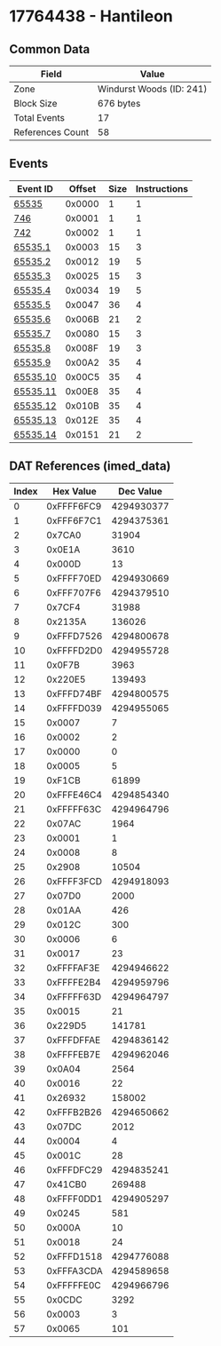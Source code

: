 # 17764438 - Hantileon

## Common Data

| Field            | Value                    |
|------------------|--------------------------|
| Zone             | Windurst Woods (ID: 241) |
| Block Size       | 676 bytes                |
| Total Events     | 17                       |
| References Count | 58                       |

## Events

| Event ID                  | Offset   |   Size |   Instructions |
|---------------------------|----------|--------|----------------|
| [65535](./65535.md)       | 0x0000   |      1 |              1 |
| [746](./746.md)           | 0x0001   |      1 |              1 |
| [742](./742.md)           | 0x0002   |      1 |              1 |
| [65535.1](./65535.1.md)   | 0x0003   |     15 |              3 |
| [65535.2](./65535.2.md)   | 0x0012   |     19 |              5 |
| [65535.3](./65535.3.md)   | 0x0025   |     15 |              3 |
| [65535.4](./65535.4.md)   | 0x0034   |     19 |              5 |
| [65535.5](./65535.5.md)   | 0x0047   |     36 |              4 |
| [65535.6](./65535.6.md)   | 0x006B   |     21 |              2 |
| [65535.7](./65535.7.md)   | 0x0080   |     15 |              3 |
| [65535.8](./65535.8.md)   | 0x008F   |     19 |              3 |
| [65535.9](./65535.9.md)   | 0x00A2   |     35 |              4 |
| [65535.10](./65535.10.md) | 0x00C5   |     35 |              4 |
| [65535.11](./65535.11.md) | 0x00E8   |     35 |              4 |
| [65535.12](./65535.12.md) | 0x010B   |     35 |              4 |
| [65535.13](./65535.13.md) | 0x012E   |     35 |              4 |
| [65535.14](./65535.14.md) | 0x0151   |     21 |              2 |

## DAT References (imed_data)

|   Index | Hex Value   |   Dec Value |
|---------|-------------|-------------|
|       0 | 0xFFFF6FC9  |  4294930377 |
|       1 | 0xFFF6F7C1  |  4294375361 |
|       2 | 0x7CA0      |       31904 |
|       3 | 0x0E1A      |        3610 |
|       4 | 0x000D      |          13 |
|       5 | 0xFFFF70ED  |  4294930669 |
|       6 | 0xFFF707F6  |  4294379510 |
|       7 | 0x7CF4      |       31988 |
|       8 | 0x2135A     |      136026 |
|       9 | 0xFFFD7526  |  4294800678 |
|      10 | 0xFFFFD2D0  |  4294955728 |
|      11 | 0x0F7B      |        3963 |
|      12 | 0x220E5     |      139493 |
|      13 | 0xFFFD74BF  |  4294800575 |
|      14 | 0xFFFFD039  |  4294955065 |
|      15 | 0x0007      |           7 |
|      16 | 0x0002      |           2 |
|      17 | 0x0000      |           0 |
|      18 | 0x0005      |           5 |
|      19 | 0xF1CB      |       61899 |
|      20 | 0xFFFE46C4  |  4294854340 |
|      21 | 0xFFFFF63C  |  4294964796 |
|      22 | 0x07AC      |        1964 |
|      23 | 0x0001      |           1 |
|      24 | 0x0008      |           8 |
|      25 | 0x2908      |       10504 |
|      26 | 0xFFFF3FCD  |  4294918093 |
|      27 | 0x07D0      |        2000 |
|      28 | 0x01AA      |         426 |
|      29 | 0x012C      |         300 |
|      30 | 0x0006      |           6 |
|      31 | 0x0017      |          23 |
|      32 | 0xFFFFAF3E  |  4294946622 |
|      33 | 0xFFFFE2B4  |  4294959796 |
|      34 | 0xFFFFF63D  |  4294964797 |
|      35 | 0x0015      |          21 |
|      36 | 0x229D5     |      141781 |
|      37 | 0xFFFDFFAE  |  4294836142 |
|      38 | 0xFFFFEB7E  |  4294962046 |
|      39 | 0x0A04      |        2564 |
|      40 | 0x0016      |          22 |
|      41 | 0x26932     |      158002 |
|      42 | 0xFFFB2B26  |  4294650662 |
|      43 | 0x07DC      |        2012 |
|      44 | 0x0004      |           4 |
|      45 | 0x001C      |          28 |
|      46 | 0xFFFDFC29  |  4294835241 |
|      47 | 0x41CB0     |      269488 |
|      48 | 0xFFFF0DD1  |  4294905297 |
|      49 | 0x0245      |         581 |
|      50 | 0x000A      |          10 |
|      51 | 0x0018      |          24 |
|      52 | 0xFFFD1518  |  4294776088 |
|      53 | 0xFFFA3CDA  |  4294589658 |
|      54 | 0xFFFFFE0C  |  4294966796 |
|      55 | 0x0CDC      |        3292 |
|      56 | 0x0003      |           3 |
|      57 | 0x0065      |         101 |
